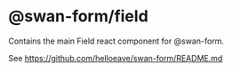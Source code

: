 # @swan-form/field

Contains the main Field react component for @swan-form.

See https://github.com/helloeave/swan-form/README.md
